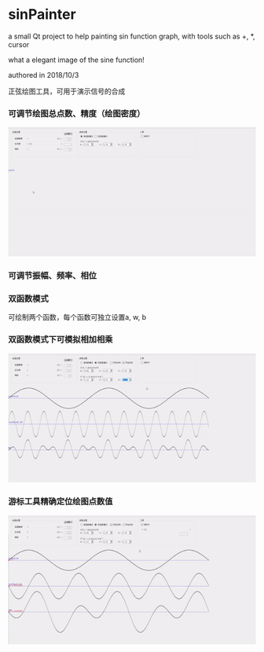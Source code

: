 # sinPainter
a small Qt project to help painting sin function graph, with tools such as +, *, cursor

what a elegant image of the sine function!

authored in 2018/10/3

正弦绘图工具，可用于演示信号的合成

### 可调节绘图总点数、精度（绘图密度）
![img](https://github.com/lichengchen/sinPainter/blob/main/4-1.gif) 
### 可调节振幅、频率、相位
### 双函数模式
可绘制两个函数，每个函数可独立设置a, w, b
### 双函数模式下可模拟相加相乘
![img](https://github.com/lichengchen/sinPainter/blob/main/4-2.gif) 
### 游标工具精确定位绘图点数值
![img](https://github.com/lichengchen/sinPainter/blob/main/4-3.gif) 

